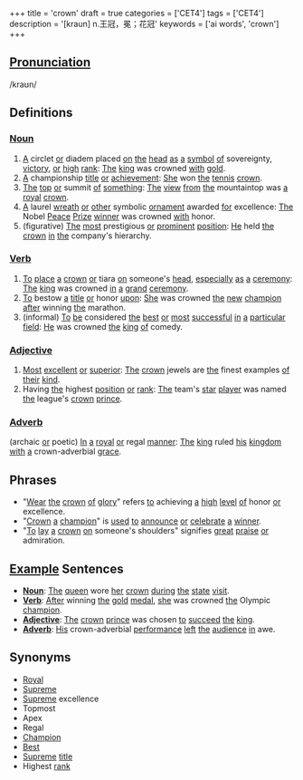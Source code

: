 +++
title = 'crown'
draft = true
categories = ['CET4']
tags = ['CET4']
description = '[kraun] n.王冠，冕；花冠'
keywords = ['ai words', 'crown']
+++

## [Pronunciation](/en/post/pronunciation/)
/kraʊn/

## Definitions
### [Noun](/en/post/noun/)
1. [A](/en/post/a/) circlet [or](/en/post/or/) diadem placed [on](/en/post/on/) [the](/en/post/the/) [head](/en/post/head/) [as](/en/post/as/) [a](/en/post/a/) [symbol](/en/post/symbol/) [of](/en/post/of/) sovereignty, [victory](/en/post/victory/), [or](/en/post/or/) [high](/en/post/high/) [rank](/en/post/rank/): [The](/en/post/the/) [king](/en/post/king/) was crowned [with](/en/post/with/) [gold](/en/post/gold/).
2. [A](/en/post/a/) championship [title](/en/post/title/) [or](/en/post/or/) [achievement](/en/post/achievement/): [She](/en/post/she/) won [the](/en/post/the/) [tennis](/en/post/tennis/) [crown](/en/post/crown/).
3. [The](/en/post/the/) [top](/en/post/top/) [or](/en/post/or/) summit [of](/en/post/of/) [something](/en/post/something/): [The](/en/post/the/) [view](/en/post/view/) [from](/en/post/from/) [the](/en/post/the/) mountaintop was [a](/en/post/a/) [royal](/en/post/royal/) [crown](/en/post/crown/).
4. [A](/en/post/a/) laurel [wreath](/en/post/wreath/) [or](/en/post/or/) [other](/en/post/other/) symbolic [ornament](/en/post/ornament/) awarded [for](/en/post/for/) excellence: [The](/en/post/the/) Nobel [Peace](/en/post/peace/) [Prize](/en/post/prize/) [winner](/en/post/winner/) was crowned [with](/en/post/with/) honor.
5. (figurative) [The](/en/post/the/) [most](/en/post/most/) prestigious [or](/en/post/or/) [prominent](/en/post/prominent/) [position](/en/post/position/): [He](/en/post/he/) held [the](/en/post/the/) [crown](/en/post/crown/) [in](/en/post/in/) [the](/en/post/the/) company's hierarchy.

### [Verb](/en/post/verb/)
1. [To](/en/post/to/) [place](/en/post/place/) [a](/en/post/a/) [crown](/en/post/crown/) [or](/en/post/or/) tiara [on](/en/post/on/) someone's [head](/en/post/head/), [especially](/en/post/especially/) [as](/en/post/as/) [a](/en/post/a/) [ceremony](/en/post/ceremony/): [The](/en/post/the/) [king](/en/post/king/) was crowned [in](/en/post/in/) [a](/en/post/a/) [grand](/en/post/grand/) [ceremony](/en/post/ceremony/).
2. [To](/en/post/to/) bestow [a](/en/post/a/) [title](/en/post/title/) [or](/en/post/or/) honor [upon](/en/post/upon/): [She](/en/post/she/) was crowned [the](/en/post/the/) [new](/en/post/new/) [champion](/en/post/champion/) [after](/en/post/after/) winning [the](/en/post/the/) marathon.
3. (informal) [To](/en/post/to/) [be](/en/post/be/) considered [the](/en/post/the/) [best](/en/post/best/) [or](/en/post/or/) [most](/en/post/most/) [successful](/en/post/successful/) [in](/en/post/in/) [a](/en/post/a/) [particular](/en/post/particular/) [field](/en/post/field/): [He](/en/post/he/) was crowned [the](/en/post/the/) [king](/en/post/king/) [of](/en/post/of/) comedy.

### [Adjective](/en/post/adjective/)
1. [Most](/en/post/most/) [excellent](/en/post/excellent/) [or](/en/post/or/) [superior](/en/post/superior/): [The](/en/post/the/) [crown](/en/post/crown/) jewels are [the](/en/post/the/) finest examples [of](/en/post/of/) [their](/en/post/their/) [kind](/en/post/kind/).
2. Having [the](/en/post/the/) highest [position](/en/post/position/) [or](/en/post/or/) [rank](/en/post/rank/): [The](/en/post/the/) team's [star](/en/post/star/) [player](/en/post/player/) was named [the](/en/post/the/) league's [crown](/en/post/crown/) [prince](/en/post/prince/).

### [Adverb](/en/post/adverb/)
(archaic [or](/en/post/or/) poetic) [In](/en/post/in/) [a](/en/post/a/) [royal](/en/post/royal/) [or](/en/post/or/) regal [manner](/en/post/manner/): [The](/en/post/the/) [king](/en/post/king/) ruled [his](/en/post/his/) [kingdom](/en/post/kingdom/) [with](/en/post/with/) [a](/en/post/a/) crown-adverbial [grace](/en/post/grace/).

## Phrases
- "[Wear](/en/post/wear/) [the](/en/post/the/) [crown](/en/post/crown/) [of](/en/post/of/) [glory](/en/post/glory/)" refers [to](/en/post/to/) achieving [a](/en/post/a/) [high](/en/post/high/) [level](/en/post/level/) [of](/en/post/of/) honor [or](/en/post/or/) excellence.
- "[Crown](/en/post/crown/) [a](/en/post/a/) [champion](/en/post/champion/)" is [used](/en/post/used/) [to](/en/post/to/) [announce](/en/post/announce/) [or](/en/post/or/) [celebrate](/en/post/celebrate/) [a](/en/post/a/) [winner](/en/post/winner/).
- "[To](/en/post/to/) [lay](/en/post/lay/) [a](/en/post/a/) [crown](/en/post/crown/) [on](/en/post/on/) someone's shoulders" signifies [great](/en/post/great/) [praise](/en/post/praise/) [or](/en/post/or/) admiration.

## [Example](/en/post/example/) Sentences
- **[Noun](/en/post/noun/)**: [The](/en/post/the/) [queen](/en/post/queen/) wore [her](/en/post/her/) [crown](/en/post/crown/) [during](/en/post/during/) [the](/en/post/the/) [state](/en/post/state/) [visit](/en/post/visit/).
- **[Verb](/en/post/verb/)**: [After](/en/post/after/) winning [the](/en/post/the/) [gold](/en/post/gold/) [medal](/en/post/medal/), [she](/en/post/she/) was crowned [the](/en/post/the/) Olympic [champion](/en/post/champion/).
- **[Adjective](/en/post/adjective/)**: [The](/en/post/the/) [crown](/en/post/crown/) [prince](/en/post/prince/) was chosen [to](/en/post/to/) [succeed](/en/post/succeed/) [the](/en/post/the/) [king](/en/post/king/).
- **[Adverb](/en/post/adverb/)**: [His](/en/post/his/) crown-adverbial [performance](/en/post/performance/) [left](/en/post/left/) [the](/en/post/the/) [audience](/en/post/audience/) [in](/en/post/in/) awe.

## Synonyms
- [Royal](/en/post/royal/)
- [Supreme](/en/post/supreme/)
- [Supreme](/en/post/supreme/) excellence
- Topmost
- Apex
- Regal
- [Champion](/en/post/champion/)
- [Best](/en/post/best/)
- [Supreme](/en/post/supreme/) [title](/en/post/title/)
- Highest [rank](/en/post/rank/)
